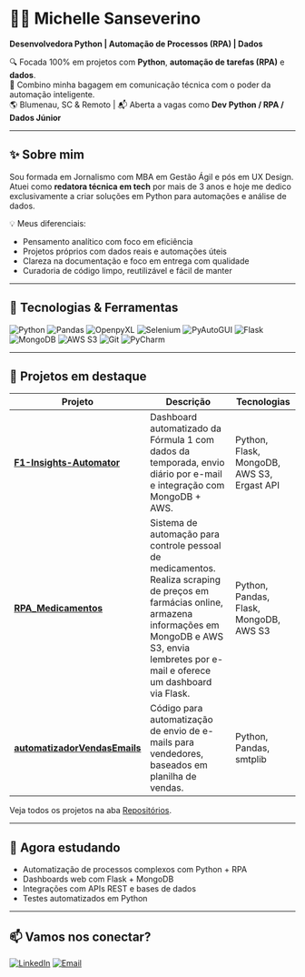 # 👩‍💻 Michelle Sanseverino

**Desenvolvedora Python | Automação de Processos (RPA) | Dados**

🔍 Focada 100% em projetos com **Python**, **automação de tarefas (RPA)** e **dados**.  
🧠 Combino minha bagagem em comunicação técnica com o poder da automação inteligente.  
🌎 Blumenau, SC & Remoto | 📬 Aberta a vagas como **Dev Python / RPA / Dados Júnior**

---

## ✨ Sobre mim

Sou formada em Jornalismo com MBA em Gestão Ágil e pós em UX Design. Atuei como **redatora técnica em tech** por mais de 3 anos e hoje me dedico exclusivamente a criar soluções em Python para automações e análise de dados.

💡 Meus diferenciais:

- Pensamento analítico com foco em eficiência
- Projetos próprios com dados reais e automações úteis
- Clareza na documentação e foco em entrega com qualidade
- Curadoria de código limpo, reutilizável e fácil de manter

---

## 🧰 Tecnologias & Ferramentas

![Python](https://img.shields.io/badge/Python-3776AB?style=for-the-badge&logo=python&logoColor=white)
![Pandas](https://img.shields.io/badge/Pandas-150458?style=for-the-badge&logo=pandas&logoColor=white)
![OpenpyXL](https://img.shields.io/badge/OpenPyXL-3776AB?style=for-the-badge&logo=python&logoColor=white)
![Selenium](https://img.shields.io/badge/Selenium-43B02A?style=for-the-badge&logo=selenium&logoColor=white)
![PyAutoGUI](https://img.shields.io/badge/PyAutoGUI-FFBF00?style=for-the-badge&logo=python&logoColor=black)
![Flask](https://img.shields.io/badge/Flask-000000?style=for-the-badge&logo=flask&logoColor=white)
![MongoDB](https://img.shields.io/badge/MongoDB-4EA94B?style=for-the-badge&logo=mongodb&logoColor=white)
![AWS S3](https://img.shields.io/badge/AWS%20S3-232F3E?style=for-the-badge&logo=amazon-aws&logoColor=white)
![Git](https://img.shields.io/badge/Git-F05032?style=for-the-badge&logo=git&logoColor=white)
![PyCharm](https://img.shields.io/badge/PyCharm-000000?style=for-the-badge&logo=pycharm&logoColor=white)

---

## 🧩 Projetos em destaque

| Projeto | Descrição | Tecnologias |
|--------|-----------|-------------|
| [**F1-Insights-Automator**](https://github.com/michellesanseverino/F1-Insights-Automator) | Dashboard automatizado da Fórmula 1 com dados da temporada, envio diário por e-mail e integração com MongoDB + AWS. | Python, Flask, MongoDB, AWS S3, Ergast API |
| [**RPA_Medicamentos**](https://github.com/michellesanseverino/RPA_Medicamentos) | Sistema de automação para controle pessoal de medicamentos. Realiza scraping de preços em farmácias online, armazena informações em MongoDB e AWS S3, envia lembretes por e-mail e oferece um dashboard via Flask.  | Python, Pandas, Flask, MongoDB, AWS S3 |
| [**automatizadorVendasEmails**](https://github.com/michellesanseverino/automatizadorVendasEmails) | Código para automatização de envio de e-mails para vendedores, baseados em planilha de vendas. | Python, Pandas, smtplib |

Veja todos os projetos na aba [Repositórios](https://github.com/michellesanseverino?tab=repositories).

---

## 🚀 Agora estudando

- Automatização de processos complexos com Python + RPA
- Dashboards web com Flask + MongoDB
- Integrações com APIs REST e bases de dados
- Testes automatizados em Python

---

## 📫 Vamos nos conectar?

[![LinkedIn](https://img.shields.io/badge/-LinkedIn-blue?style=flat-square&logo=Linkedin&logoColor=white&link=https://linkedin.com/in/michellesanseverino)](https://linkedin.com/in/michellesanseverino)
[![Email](https://img.shields.io/badge/-Email-red?style=flat-square&logo=Gmail&logoColor=white&link=mailto:mello.de.michelle@gmail.com)](mailto:mello.de.michelle@gmail.com)
